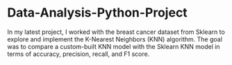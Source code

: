 # Data-Analysis-Python-Project
In my latest project, I worked with the breast cancer dataset from Sklearn to explore and implement the K-Nearest Neighbors (KNN) algorithm. The goal was to compare a custom-built KNN model with the Sklearn KNN model in terms of accuracy, precision, recall, and F1 score.
